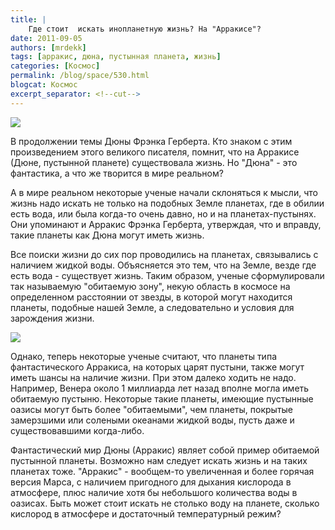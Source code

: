```yaml
---
title: |
    Где стоит  искать инопланетную жизнь? На "Арракисе"?
date: 2011-09-05
authors: [mrdekk]
tags: [арракис, дюна, пустынная планета, жизнь]
categories: [Космос]
permalink: /blog/space/530.html
blogcat: Космос
excerpt_separator: <!--cut-->
---
```



![](http://itw66.ru/uploads/images/00/00/01/2011/09/05/f3b646.jpg)


В продолжении темы Дюны Фрэнка Герберта. Кто знаком с этим произведением этого великого писателя, помнит, что на Арракисе (Дюне, пустынной планете) существовала жизнь. Но "Дюна" - это фантастика, а что же творится в мире реальном?

А в мире реальном некоторые ученые начали склоняться к мысли, что жизнь надо искать не только на подобных Земле планетах, где в обилии есть вода, или была когда-то очень давно, но и на планетах-пустынях. Они упоминают и Арракис Фрэнка Герберта, утверждая, что и вправду, такие планеты как Дюна могут иметь жизнь.


<!--cut-->


Все поиски жизни до сих пор проводились на планетах, связывались с наличием жидкой воды. Объясняется это тем, что на Земле, везде где есть вода - существует жизнь. Таким образом, ученые сформулировали так называемую "обитаемую зону", некую область в космосе на определенном расстоянии от звезды, в которой могут находится планеты, подобные нашей Земле, а следовательно и условия для зарождения жизни.


![](http://itw66.ru/uploads/images/00/00/01/2011/09/05/5c269d.jpg)


Однако, теперь некоторые ученые считают, что планеты типа фантастического Арракиса, на которых царят пустыни, также могут иметь шансы на наличие жизни. При этом далеко ходить не надо. Например, Венера около 1 миллиарда лет назад вполне могла иметь обитаемую пустыню. Некоторые такие планеты, имеющие пустынные оазисы могут быть более "обитаемыми", чем планеты, покрытые замерзшими или солеными океанами жидкой воды, пусть даже и существовавшими когда-либо.

Фантастический мир Дюны (Арракис) являет собой пример обитаемой пустынной планеты. Возможно нам следует искать жизнь и на таких планетах тоже. "Арракис" - вообщем-то увеличенная и более горячая версия Марса, с наличием пригодного для дыхания кислорода в атмосфере, плюс наличие хотя бы небольшого количества воды в оазисах. Быть может стоит искать не столько воду на планете, сколько кислород в атмосфере и достаточный температурный режим?
